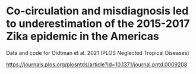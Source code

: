 # Co-circulation and misdiagnosis led to underestimation of the 2015-2017 Zika epidemic in the Americas

Data and code for Oidtman et al. 2021 (PLOS Neglected Tropical Diseases)

https://journals.plos.org/plosntds/article?id=10.1371/journal.pntd.0009208
